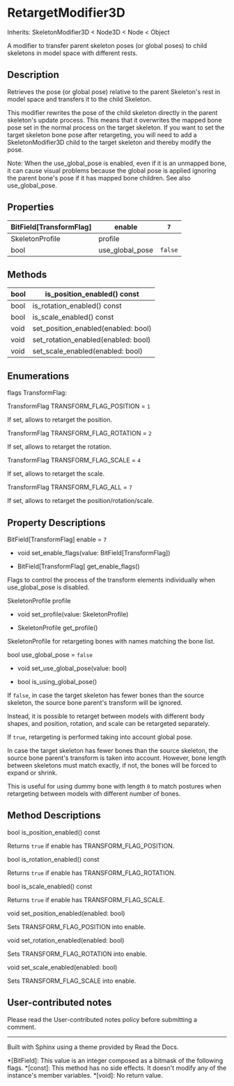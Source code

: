 # RetargetModifier3D

Inherits: SkeletonModifier3D < Node3D < Node < Object

A modifier to transfer parent skeleton poses (or global poses) to child
skeletons in model space with different rests.

## Description

Retrieves the pose (or global pose) relative to the parent Skeleton's rest in
model space and transfers it to the child Skeleton.

This modifier rewrites the pose of the child skeleton directly in the parent
skeleton's update process. This means that it overwrites the mapped bone pose
set in the normal process on the target skeleton. If you want to set the
target skeleton bone pose after retargeting, you will need to add a
SkeletonModifier3D child to the target skeleton and thereby modify the pose.

Note: When the use_global_pose is enabled, even if it is an unmapped bone, it
can cause visual problems because the global pose is applied ignoring the
parent bone's pose if it has mapped bone children. See also use_global_pose.

## Properties

BitField[TransformFlag] | enable | `7`  
---|---|---  
SkeletonProfile | profile  
bool | use_global_pose | `false`  
  
## Methods

bool | is_position_enabled() const  
---|---  
bool | is_rotation_enabled() const  
bool | is_scale_enabled() const  
void | set_position_enabled(enabled: bool)  
void | set_rotation_enabled(enabled: bool)  
void | set_scale_enabled(enabled: bool)  
  
## Enumerations

flags TransformFlag:

TransformFlag TRANSFORM_FLAG_POSITION = `1`

If set, allows to retarget the position.

TransformFlag TRANSFORM_FLAG_ROTATION = `2`

If set, allows to retarget the rotation.

TransformFlag TRANSFORM_FLAG_SCALE = `4`

If set, allows to retarget the scale.

TransformFlag TRANSFORM_FLAG_ALL = `7`

If set, allows to retarget the position/rotation/scale.

## Property Descriptions

BitField[TransformFlag] enable = `7`

  * void set_enable_flags(value: BitField[TransformFlag])

  * BitField[TransformFlag] get_enable_flags()

Flags to control the process of the transform elements individually when
use_global_pose is disabled.

SkeletonProfile profile

  * void set_profile(value: SkeletonProfile)

  * SkeletonProfile get_profile()

SkeletonProfile for retargeting bones with names matching the bone list.

bool use_global_pose = `false`

  * void set_use_global_pose(value: bool)

  * bool is_using_global_pose()

If `false`, in case the target skeleton has fewer bones than the source
skeleton, the source bone parent's transform will be ignored.

Instead, it is possible to retarget between models with different body shapes,
and position, rotation, and scale can be retargeted separately.

If `true`, retargeting is performed taking into account global pose.

In case the target skeleton has fewer bones than the source skeleton, the
source bone parent's transform is taken into account. However, bone length
between skeletons must match exactly, if not, the bones will be forced to
expand or shrink.

This is useful for using dummy bone with length `0` to match postures when
retargeting between models with different number of bones.

## Method Descriptions

bool is_position_enabled() const

Returns `true` if enable has TRANSFORM_FLAG_POSITION.

bool is_rotation_enabled() const

Returns `true` if enable has TRANSFORM_FLAG_ROTATION.

bool is_scale_enabled() const

Returns `true` if enable has TRANSFORM_FLAG_SCALE.

void set_position_enabled(enabled: bool)

Sets TRANSFORM_FLAG_POSITION into enable.

void set_rotation_enabled(enabled: bool)

Sets TRANSFORM_FLAG_ROTATION into enable.

void set_scale_enabled(enabled: bool)

Sets TRANSFORM_FLAG_SCALE into enable.

## User-contributed notes

Please read the User-contributed notes policy before submitting a comment.

* * *

Built with Sphinx using a theme provided by Read the Docs.

  *[BitField]: This value is an integer composed as a bitmask of the following flags.
  *[const]: This method has no side effects. It doesn't modify any of the instance's member variables.
  *[void]: No return value.

